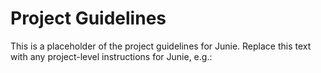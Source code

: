 # Project Guidelines
    
This is a placeholder of the project guidelines for Junie.
Replace this text with any project-level instructions for Junie, e.g.:

